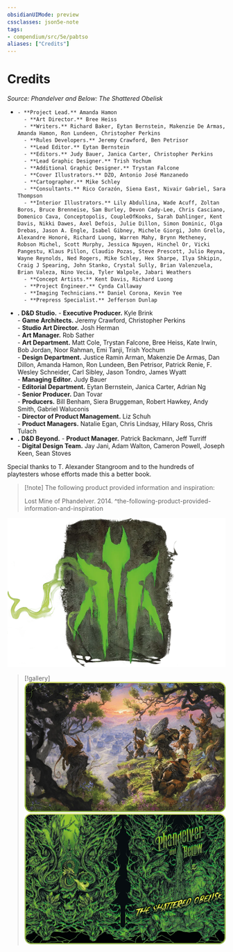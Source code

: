 ```yaml
---
obsidianUIMode: preview
cssclasses: json5e-note
tags:
- compendium/src/5e/pabtso
aliases: ["Credits"]
---
```

# Credits
*Source: Phandelver and Below: The Shattered Obelisk* 

-     - **Project Lead.** Amanda Hamon    
        - **Art Director.** Bree Heiss    
        - **Writers.** Richard Baker, Eytan Bernstein, Makenzie De Armas, Amanda Hamon, Ron Lundeen, Christopher Perkins    
        - **Rules Developers.** Jeremy Crawford, Ben Petrisor    
        - **Lead Editor.** Eytan Bernstein    
        - **Editors.** Judy Bauer, Janica Carter, Christopher Perkins    
        - **Lead Graphic Designer.** Trish Yochum    
        - **Additional Graphic Designer.** Trystan Falcone    
        - **Cover Illustrators.** DZO, Antonio José Manzanedo    
        - **Cartographer.** Mike Schley    
        - **Consultants.** Rico Corazón, Siena East, Nivair Gabriel, Sara Thompson    
        - **Interior Illustrators.** Lily Abdullina, Wade Acuff, Zoltan Boros, Bruce Brenneise, Sam Burley, Devon Cady-Lee, Chris Casciano, Domenico Cava, Conceptopolis, CoupleOfKooks, Sarah Dahlinger, Kent Davis, Nikki Dawes, Axel Defois, Julie Dillon, Simon Dominic, Olga Drebas, Jason A. Engle, Isabel Gibney, Michele Giorgi, John Grello, Alexandre Honoré, Richard Luong, Warren Mahy, Brynn Metheney, Robson Michel, Scott Murphy, Jessica Nguyen, Hinchel Or, Vicki Pangestu, Klaus Pillon, Claudio Pozas, Steve Prescott, Julio Reyna, Wayne Reynolds, Ned Rogers, Mike Schley, Hex Sharpe, Ilya Shkipin, Craig J Spearing, John Stanko, Crystal Sully, Brian Valenzuela, Brian Valeza, Nino Vecia, Tyler Walpole, Jabari Weathers    
        - **Concept Artists.** Kent Davis, Richard Luong    
        - **Project Engineer.** Cynda Callaway    
        - **Imaging Technicians.** Daniel Corona, Kevin Yee    
        - **Prepress Specialist.** Jefferson Dunlap    
- **.** **D&D Studio.**     - **Executive Producer.** Kyle Brink    
        - **Game Architects.** Jeremy Crawford, Christopher Perkins    
        - **Studio Art Director.** Josh Herman    
        - **Art Manager.** Rob Sather    
        - **Art Department.** Matt Cole, Trystan Falcone, Bree Heiss, Kate Irwin, Bob Jordan, Noor Rahman, Emi Tanji, Trish Yochum    
        - **Design Department.** Justice Ramin Arman, Makenzie De Armas, Dan Dillon, Amanda Hamon, Ron Lundeen, Ben Petrisor, Patrick Renie, F. Wesley Schneider, Carl Sibley, Jason Tondro, James Wyatt    
        - **Managing Editor.** Judy Bauer    
        - **Editorial Department.** Eytan Bernstein, Janica Carter, Adrian Ng    
        - **Senior Producer.** Dan Tovar    
        - **Producers.** Bill Benham, Siera Bruggeman, Robert Hawkey, Andy Smith, Gabriel Waluconis    
        - **Director of Product Management.** Liz Schuh    
        - **Product Managers.** Natalie Egan, Chris Lindsay, Hilary Ross, Chris Tulach    
- **.** **D&D Beyond.**     - **Product Manager.** Patrick Backmann, Jeff Turriff    
        - **Digital Design Team.** Jay Jani, Adam Walton, Cameron Powell, Joseph Keen, Sean Stoves    

Special thanks to T. Alexander Stangroom and to the hundreds of playtesters whose efforts made this a better book.

> [!note] The following product provided information and inspiration:
> 
> Lost Mine of Phandelver. 2014.
^the-following-product-provided-information-and-inspiration

![](https://raw.githubusercontent.com/5etools-mirror-2/5etools-img/main/adventure/PaBTSO/credits.webp#center)

> [!gallery]
> ![On the Cover: Goblins with...](https://raw.githubusercontent.com/5etools-mirror-2/5etools-img/main/adventure/PaBTSO/credits2.webp#gallery "On the Cover: Goblins with psionic powers steal a piece of a mysterious obelisk from the sleepy town of Phandalin in this breathtaking cover by Antonio José Manzanedo.")
> ![On the Alt-Cover: A roilin...](https://raw.githubusercontent.com/5etools-mirror-2/5etools-img/main/adventure/PaBTSO/credits3.webp#gallery "On the Alt-Cover: A roiling array of sinister elements surrounds the titular obelisk that's at the center of the doom threatening Phandalin in this spectacular cover by DZO.")